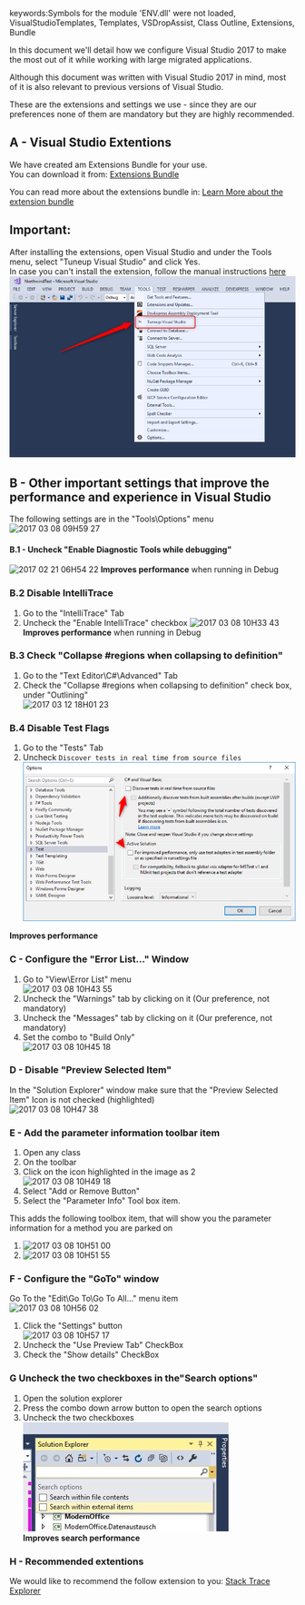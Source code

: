 keywords:Symbols for the module 'ENV.dll' were not loaded, VisualStudioTemplates, Templates, VSDropAssist, Class Outline, Extensions, Bundle

In this document we'll detail how we configure Visual Studio 2017 to make the most out of it while working with large migrated applications.

Although this document was written with Visual Studio 2017 in mind, most of it is also relevant to previous versions of Visual Studio.

These are the extensions and settings we use - since they are our preferences none of them are mandatory but they are highly recommended.

## A - Visual Studio Extentions
We have created am Extensions Bundle for your use.  
You can download it from: [Extensions Bundle](https://marketplace.visualstudio.com/items?itemName=Firefly-Migration.VisualStudioExtensionBundle)

You can read more about the extensions bundle in: [Learn More about the extension bundle](http://doc.fireflymigration.com/Extensions-Bundle.html)

## Important:
After installing the extensions, open Visual Studio and under the Tools menu, select "Tuneup Visual Studio" and click Yes.  
In case you can't install the extension, follow the manual instructions [here](http://doc.fireflymigration.com/Manually-install-Templates-and-Snippets.html)
![2018 08 04 19H23 07](2018-08-04_19h23_07.png)


## B - Other important settings that improve the performance and experience in Visual Studio
The following settings are in the  "Tools\Options" menu
![2017 03 08 09H59 27](2017-03-08_09h59_27.png)

#### B.1 - Uncheck "Enable Diagnostic Tools while debugging"
![2017 02 21 06H54 22](2017-02-21_06h54_22.png)
**Improves performance** when running in Debug
### B.2 Disable IntelliTrace
1. Go to the "IntelliTrace" Tab
2. Uncheck the "Enable IntelliTrace" checkbox
![2017 03 08 10H33 43](2017-03-08_10h33_43.png)
**Improves performance** when running in Debug
### B.3 Check "Collapse #regions when collapsing to definition"
1. Go to the "Text Editor\C#\Advanced" Tab
2. Check the "Collapse #regions when collapsing to definition" check box, under "Outlining"  
![2017 03 12 18H01 23](2017-03-12_18h01_23.png)  
### B.4 Disable Test Flags
1. Go to the "Tests" Tab
2. Uncheck `Discover tests in real time from source files`
![2018 10 07 12H38 11](2018-10-07_12h38_11.png)

**Improves performance**
### C - Configure the "Error List..." Window
1. Go to "View\Error List" menu  
![2017 03 08 10H43 55](2017-03-08_10h43_55.png)
2. Uncheck the "Warnings" tab by clicking on it (Our preference, not mandatory)
3. Uncheck the "Messages" tab by clicking on it (Our preference, not mandatory)
4. Set the combo to "Build Only"  
![2017 03 08 10H45 18](2017-03-08_10h45_18.png)

### D - Disable "Preview Selected Item"
In the "Solution Explorer" window make sure that the "Preview Selected Item" Icon is not checked (highlighted)  
![2017 03 08 10H47 38](2017-03-08_10h47_38.png)

### E - Add the parameter information toolbar item
1. Open any class 
2. On the toolbar
3. Click on the icon highlighted in the image as 2  
![2017 03 08 10H49 18](2017-03-08_10h49_18.png)
4. Select "Add or Remove Button"
5. Select the "Parameter Info" Tool box item.

This adds the following toolbox item, that will show you the parameter information for a method you are parked on

1. ![2017 03 08 10H51 00](2017-03-08_10h51_00.png)
2. ![2017 03 08 10H51 55](2017-03-08_10h51_55.png)

### F - Configure the "GoTo" window
Go To the "Edit\Go To\Go To All..." menu item  
![2017 03 08 10H56 02](2017-03-08_10h56_02.png)
1. Click the "Settings" button  
![2017 03 08 10H57 17](2017-03-08_10h57_17.png)
2. Uncheck the "Use Preview Tab" CheckBox
3. Check the "Show details" CheckBox

### G Uncheck the two checkboxes in the"Search options"
1. Open the solution explorer
2. Press the combo down arrow button to open the search options
3. Uncheck the two checkboxes  
![Search Options](searchOptions.png)  
**Improves search performance**

### H - Recommended extentions
We would like to recommend the follow extension to you:
[Stack Trace Explorer](stack-trace-explorer.html)
